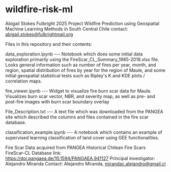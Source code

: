 # wildfire-risk-ml
Abigail Stokes Fulbright 2025 Project 
Wildfire Prediction using Geospatial Machine Learning Methods in South Central Chile
contact: abigail.stokes@fulbrightmail.org

Files in this repository and their contents:

data_exploration.ipynb   ---    Notebook which does some initial data exploration primarily using the FireScar_CL_Summary_1985-2018.xlsx file. Looks general information such as number of fires per year, month, and region, spatial distribution of fires by year for the region of Maule, and some initial geospatial statistical tests such as Ripley's K and KDE plots / correlation maps.

fire_viewer.ipynb   ---   Widget to visualize fire burn scar data for Maule. Visualizes burn scar vector, NBR, and severity map, as well as pre- and post-fire images with burn scar boundary overlay

File_Description.txt   ---   A text file which was downloaded from the PANGEA site which described the columns and files contained in the fire scar database.

classification_example.ipynb   ---   A notebook which contains an example of supervised learning classification of land cover using GEE functionalities.

Fire Scar Data acquired from PANGEA Historical Chilean Fire Scars FireScar-CL Database
link: https://doi.pangaea.de/10.1594/PANGAEA.941127
Principal investigator: Alejandro Miranda
Contact: Alejandro Miranda, mirandac.alejandro@gmail.cl
